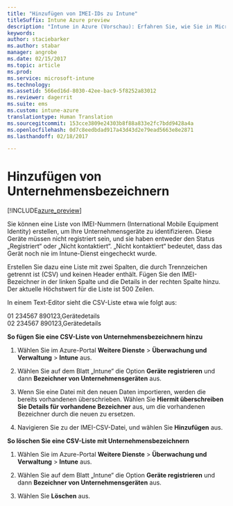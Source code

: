 ```yaml
---
title: "Hinzufügen von IMEI-IDs zu Intune"
titleSuffix: Intune Azure preview
description: "Intune in Azure (Vorschau): Erfahren Sie, wie Sie in Microsoft Intune Unternehmensbezeichner (IMEI-Nummern) hinzufügen. "
keywords: 
author: staciebarker
ms.author: stabar
manager: angrobe
ms.date: 02/15/2017
ms.topic: article
ms.prod: 
ms.service: microsoft-intune
ms.technology: 
ms.assetid: 566ed16d-8030-42ee-bac9-5f8252a83012
ms.reviewer: dagerrit
ms.suite: ems
ms.custom: intune-azure
translationtype: Human Translation
ms.sourcegitcommit: 153cce3809e24303b8f88a833e2fc7bdd9428a4a
ms.openlocfilehash: 0d7c8eedbdad917a43d43d2e79ead5663e8e2871
ms.lasthandoff: 02/18/2017

---
```


# <a name="add-corporate-identifiers"></a>Hinzufügen von Unternehmensbezeichnern

[!INCLUDE[azure_preview](../includes/azure_preview.md)]

Sie können eine Liste von IMEI-Nummern (International Mobile Equipment Identity) erstellen, um Ihre Unternehmensgeräte zu identifizieren. Diese Geräte müssen nicht registriert sein, und sie haben entweder den Status „Registriert“ oder „Nicht kontaktiert“. „Nicht kontaktiert“ bedeutet, dass das Gerät noch nie im Intune-Dienst eingecheckt wurde.

Erstellen Sie dazu eine Liste mit zwei Spalten, die durch Trennzeichen getrennt ist (CSV) und keinen Header enthält. Fügen Sie den IMEI-Bezeichner in der linken Spalte und die Details in der rechten Spalte hinzu. Der aktuelle Höchstwert für die Liste ist 500 Zeilen.

In einem Text-Editor sieht die CSV-Liste etwa wie folgt aus:

01 234567 890123,Gerätedetails</br>
02 234567 890123,Gerätedetails

**So fügen Sie eine CSV-Liste von Unternehmensbezeichnern hinzu**

1. Wählen Sie im Azure-Portal **Weitere Dienste** > **Überwachung und Verwaltung** > **Intune** aus.

2. Wählen Sie auf dem Blatt „Intune“ die Option **Geräte registrieren** und dann **Bezeichner von Unternehmensgeräten** aus.

3. Wenn Sie eine Datei mit den neuen Daten importieren, werden die bereits vorhandenen überschrieben. Wählen Sie **Hiermit überschreiben Sie Details für vorhandene Bezeichner** aus, um die vorhandenen Bezeichner durch die neuen zu ersetzen.

4. Navigieren Sie zu der IMEI-CSV-Datei, und wählen Sie **Hinzufügen** aus.

**So löschen Sie eine CSV-Liste mit Unternehmensbezeichnern**

1. Wählen Sie im Azure-Portal **Weitere Dienste** > **Überwachung und Verwaltung** > **Intune** aus.

2. Wählen Sie auf dem Blatt „Intune“ die Option **Geräte registrieren** und dann **Bezeichner von Unternehmensgeräten** aus.

3. Wählen Sie **Löschen** aus.

